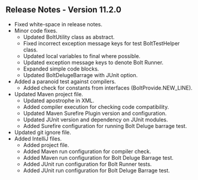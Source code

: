 ## Release Notes - Version 11.2.0

* Fixed white-space in release notes.
* Minor code fixes.
    * Updated BoltUtility class as abstract.
    * Fixed incorrect exception message keys for test BoltTestHelper class.
    * Updated local variables to final where possible.
    * Updated exception message keys to denote Bolt Runner.
    * Expanded simple code blocks.
    * Updated BoltDelugeBarrage with JUnit option.
* Added a paranoid test against compilers.
    * Added check for constants from interfaces (BoltProvide.NEW_LINE).
* Updated Maven project file.
    * Updated apostrophe in XML.
    * Added compiler execution for checking code compatibility.
    * Updated Maven Surefire Plugin version and configuration.
    * Updated JUnit version and dependency on JUnit modules.
    * Added Surefire configuration for running Bolt Deluge barrage test.
* Updated git ignore file.
* Added IntelliJ files.
    * Added project file.
    * Added Maven run configuration for compiler check.
    * Added Maven run configuration for Bolt Deluge Barrage test.
    * Added JUnit run configuration for Bolt Runner tests.
    * Added JUnit run configuration for Bolt Deluge Barrage test.
